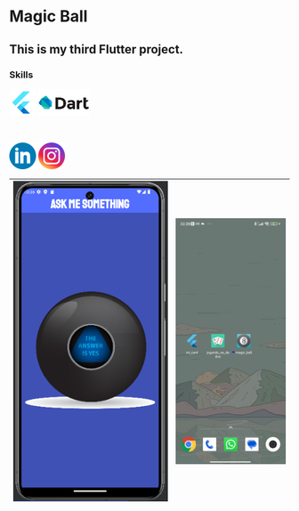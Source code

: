 # Magic Ball

## This is my third Flutter project.

###  Skills

<p align="left">
   <img src="https://github.com/GenilsonDC/Skills_icons_48x48/blob/main/icons/flutter.png?raw=true"  alt="flutter" />  <img src="https://github.com/GenilsonDC/Skills_icons_48x48/blob/main/icons/dart.png?raw=true"  alt="dart language" />
</p>

​    

[![linkedin](Documentation/linkedin.png)](https://www.linkedin.com/in/genilson-do-carmo-8a42b89a/) [![instagram](Documentation/instagram.png)](https://www.instagram.com/genilson_carmo/)



| <img src="Documentation/img1.png" alt="GenilsonDC Banner"  /> | <img src="Documentation/gif1.gif" alt="GenilsonDC Banner" style="zoom: 50%;" /> |
| ------------------------------------------------------------ | ------------------------------------------------------------ |

